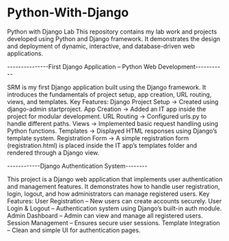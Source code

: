 # Python-With-Django
Python with Django Lab  This repository contains my lab work and projects developed using Python and Django framework. It demonstrates the design and deployment of dynamic, interactive, and database-driven web applications.



---------------First Django Application – Python Web Development-----------

SRM is my first Django application built using the Django framework. It introduces the fundamentals of project setup, app creation, URL routing, views, and templates.
Key Features:
Django Project Setup → Created using django-admin startproject.
App Creation → Added an IT app inside the project for modular development.
URL Routing → Configured urls.py to handle different paths.
Views → Implemented basic request handling using Python functions.
Templates → Displayed HTML responses using Django’s template system.
Registration Form → A simple registration form (registration.html) is placed inside the IT app’s templates folder and rendered through a Django view.






------------Django Authentication System--------

This project is a Django web application that implements user authentication and management features. It demonstrates how to handle user registration, login, logout, and how administrators can manage registered users.
Key Features:
User Registration – New users can create accounts securely.
User Login & Logout – Authentication system using Django’s built-in auth module.
Admin Dashboard – Admin can view and manage all registered users.
Session Management – Ensures secure user sessions.
Template Integration – Clean and simple UI for authentication pages.



